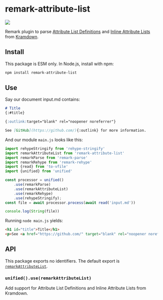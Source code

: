 # remark-attribute-list

[![](https://github.com/cm-ayf/remark-attribute-list/actions/workflows/ci.yml/badge.svg)](https://github.com/cm-ayf/remark-attribute-list/actions)

Remark plugin to parse [Attribute List Definitions](https://kramdown.gettalong.org/syntax.html#attribute-list-definitions) and [Inline Attribute Lists](https://kramdown.gettalong.org/syntax.html#inline-attribute-lists) from [Kramdown](https://kramdown.gettalong.org).

## Install

This package is ESM only. In Node.js, install with npm:

```sh
npm install remark-attribute-list
```

## Use

Say our document input.md contains:

```md
# Title
{:#title}

{:outlink:target="blank" rel="noopener noreferrer"}

See [GitHub](https://github.com/){:outlink} for more information.
```

And our module `main.js` looks like this:

```js
import rehypeStringify from 'rehype-stringify'
import remarkAttributeList from 'remark-attribute-list'
import remarkParse from 'remark-parse'
import remarkRehype from 'remark-rehype'
import {read} from 'to-vfile'
import {unified} from 'unified'

const processor = unified()
	.use(remarkParse)
	.use(remarkAttributeList)
	.use(remarkRehype)
	.use(rehypeStringify);
const file = await processor.process(await read('input.md'))

console.log(String(file))
```

Running `node main.js` yields:

```html
<h1 id="title">Title</h1>
<p>See <a href="https://github.com/" target="blank" rel="noopener noreferrer">GitHub</a> for more information.</p>
```

## API

This package exports no identifiers. The default export is [`remarkAttributeList`](#unifieduseremarkattributelist).

### `unified().use(remarkAttributeList)`

Add support for Attribute List Definitions and Inline Attribute Lists from Kramdown.


